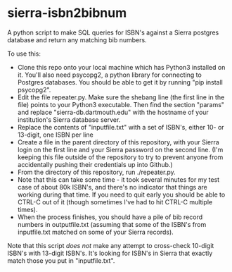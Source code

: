 # sierra-isbn2bibnum
A python script to make SQL queries for ISBN's against a Sierra postgres database and return any matching bib numbers. 

To use this:

* Clone this repo onto your local machine which has Python3 installed on it. You'll also need psycopg2, a python library for connecting to Postgres databases. You should be able to get it by running "pip install psycopg2".
* Edit the file repeater.py. Make sure the shebang line (the first line in the file) points to your Python3 executable. Then find the section "params" and replace "sierra-db.dartmouth.edu" with the hostname of your institution's Sierra database server.
* Replace the contents of "inputfile.txt" with a set of ISBN's, either 10- or 13-digit, one ISBN per line
* Create a file in the parent directory of this repository, with your Sierra login on the first line and your Sierra password on the second line. (I'm keeping this file outside of the repository to try to prevent anyone from accidentally pushing their credentials up into Github.)
* From the directory of this repository, run ./repeater.py.
* Note that this can take some time - it took several minutes for my test case of about 80k ISBN's, and there's no indicator that things are working during that time. If you need to quit early you should be able to CTRL-C out of it (though sometimes I've had to hit CTRL-C multiple times).
* When the process finishes, you should have a pile of bib record numbers in outputfile.txt (assuming that some of the ISBN's from inputfile.txt matched on some of your Sierra records).

Note that this script *does not* make any attempt to cross-check 10-digit ISBN's with 13-digit ISBN's. It's looking for ISBN's in Sierra that exactly match those you put in "inputfile.txt". 
